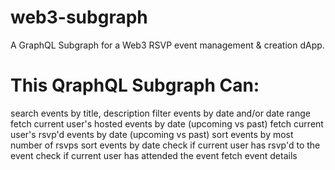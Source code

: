 # web3-subgraph
A GraphQL Subgraph for a Web3 RSVP event management &amp; creation dApp. 

# This QraphQL Subgraph Can:
search events by title, description
filter events by date and/or date range
fetch current user's hosted events by date (upcoming vs past)
fetch current user's rsvp'd events by date (upcoming vs past)
sort events by most number of rsvps
sort events by date
check if current user has rsvp'd to the event
check if current user has attended the event
fetch event details
